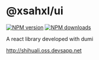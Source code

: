 # @xsahxl/ui

[![NPM version](https://img.shields.io/npm/v/@xsahxl/ui.svg?style=flat)](https://npmjs.org/package/@xsahxl/ui)
[![NPM downloads](http://img.shields.io/npm/dm/@xsahxl/ui.svg?style=flat)](https://npmjs.org/package/@xsahxl/ui)

A react library developed with dumi

http://shihuali.oss.devsapp.net
